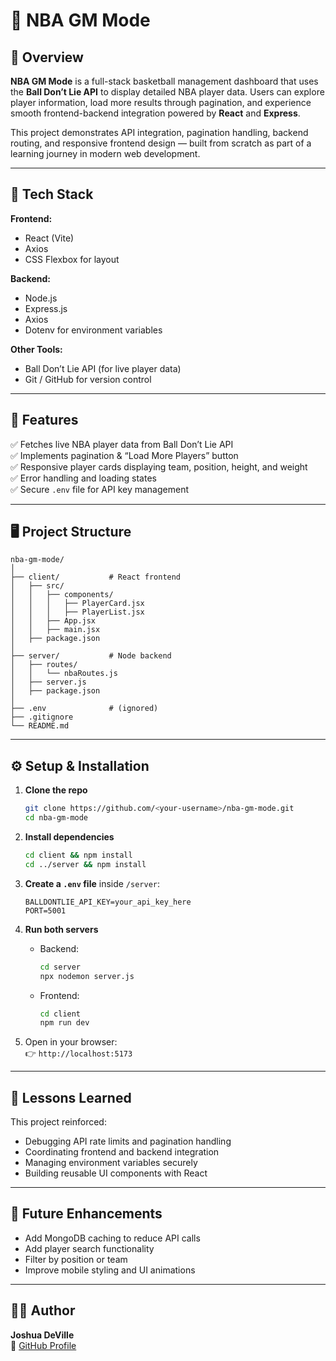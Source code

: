 # 🏀 NBA GM Mode

## 📖 Overview
**NBA GM Mode** is a full-stack basketball management dashboard that uses the **Ball Don’t Lie API** to display detailed NBA player data. Users can explore player information, load more results through pagination, and experience smooth frontend-backend integration powered by **React** and **Express**.

This project demonstrates API integration, pagination handling, backend routing, and responsive frontend design — built from scratch as part of a learning journey in modern web development.

---

## 🚀 Tech Stack

**Frontend:**
- React (Vite)
- Axios
- CSS Flexbox for layout

**Backend:**
- Node.js
- Express.js
- Axios
- Dotenv for environment variables

**Other Tools:**
- Ball Don’t Lie API (for live player data)
- Git / GitHub for version control

---

## 🧩 Features
✅ Fetches live NBA player data from Ball Don’t Lie API  
✅ Implements pagination & “Load More Players” button  
✅ Responsive player cards displaying team, position, height, and weight  
✅ Error handling and loading states  
✅ Secure `.env` file for API key management  

---

## 🖥️ Project Structure
```
nba-gm-mode/
│
├── client/           # React frontend
│   ├── src/
│   │   ├── components/
│   │   │   ├── PlayerCard.jsx
│   │   │   ├── PlayerList.jsx
│   │   ├── App.jsx
│   │   ├── main.jsx
│   ├── package.json
│
├── server/           # Node backend
│   ├── routes/
│   │   └── nbaRoutes.js
│   ├── server.js
│   ├── package.json
│
├── .env              # (ignored)
├── .gitignore
└── README.md
```

---

## ⚙️ Setup & Installation

1. **Clone the repo**
   ```bash
   git clone https://github.com/<your-username>/nba-gm-mode.git
   cd nba-gm-mode
   ```

2. **Install dependencies**
   ```bash
   cd client && npm install
   cd ../server && npm install
   ```

3. **Create a `.env` file** inside `/server`:
   ```
   BALLDONTLIE_API_KEY=your_api_key_here
   PORT=5001
   ```

4. **Run both servers**
   - Backend:  
     ```bash
     cd server
     npx nodemon server.js
     ```
   - Frontend:  
     ```bash
     cd client
     npm run dev
     ```

5. Open in your browser:  
   👉 `http://localhost:5173`

---

## 🧠 Lessons Learned
This project reinforced:
- Debugging API rate limits and pagination handling
- Coordinating frontend and backend integration
- Managing environment variables securely
- Building reusable UI components with React

---

## 🏁 Future Enhancements
- Add MongoDB caching to reduce API calls  
- Add player search functionality  
- Filter by position or team  
- Improve mobile styling and UI animations  

---

## 👨‍💻 Author
**Joshua DeVille**  
🔗 [GitHub Profile](https://github.com/devillejoshuah)
